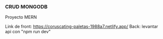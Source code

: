 

### CRUD MONGODB 

Proyecto MERN 

Link de front: https://coruscating-paletas-1988a7.netlify.app/ 
Back: levantar api con "npm run dev"



